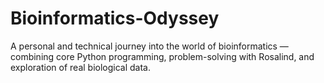 # Bioinformatics-Odyssey
A personal and technical journey into the world of bioinformatics — combining core Python programming, problem-solving with Rosalind, and exploration of real biological data. 
